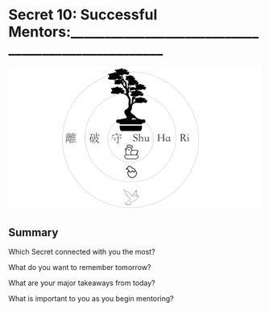 # Secret 10: Successful Mentors:___________________________________________________

![Shu-Ha-Ri](images/s10-010-shuhari.png?raw=true)

## Summary

Which Secret connected with you the most?

What do you want to remember tomorrow?

What are your major takeaways from today?

What is important to you as you begin mentoring?
